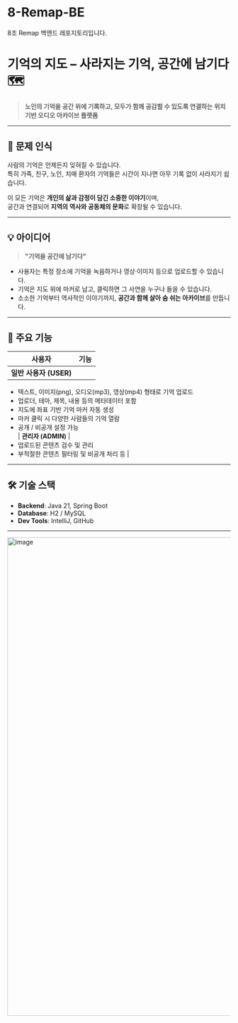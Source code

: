# 8-Remap-BE
8조 Remap 백엔드 레포지토리입니다.
# 기억의 지도 – 사라지는 기억, 공간에 남기다 🗺️

> **노인의 기억을 공간 위에 기록하고, 모두가 함께 공감할 수 있도록 연결하는 위치 기반 오디오 아카이브 플랫폼**

---

## 🧠 문제 인식

사람의 기억은 언제든지 잊혀질 수 있습니다.  
특히 가족, 친구, 노인, 치매 환자의 기억들은 시간이 지나면 아무 기록 없이 사라지기 쉽습니다.

이 모든 기억은 **개인의 삶과 감정이 담긴 소중한 이야기**이며,  
공간과 연결되어 **지역의 역사와 공동체의 문화**로 확장될 수 있습니다.

---

## 💡 아이디어

> **"기억을 공간에 남기다"**

- 사용자는 특정 장소에 기억을 녹음하거나 영상·이미지 등으로 업로드할 수 있습니다.
- 기억은 지도 위에 마커로 남고, 클릭하면 그 사연을 누구나 들을 수 있습니다.
- 소소한 기억부터 역사적인 이야기까지, **공간과 함께 살아 숨 쉬는 아카이브**를 만듭니다.

---

## 🔧 주요 기능

| 사용자 | 기능 |
|--------|------|
| **일반 사용자 (USER)** | 
- 텍스트, 이미지(png), 오디오(mp3), 영상(mp4) 형태로 기억 업로드  
- 업로더, 테마, 제목, 내용 등의 메타데이터 포함  
- 지도에 좌표 기반 기억 마커 자동 생성  
- 마커 클릭 시 다양한 사람들의 기억 열람  
- 공개 / 비공개 설정 가능  
| **관리자 (ADMIN)** |
- 업로드된 콘텐츠 검수 및 관리  
- 부적절한 콘텐츠 필터링 및 비공개 처리 등 |

---

## 🛠️ 기술 스택

- **Backend**: Java 21, Spring Boot
- **Database**: H2 / MySQL  
- **Dev Tools**: IntelliJ, GitHub

---


<img width="1465" height="1080" alt="image" src="https://github.com/user-attachments/assets/d4f6d12f-81b8-4689-a2f7-ebf6a69a0f6e" />
